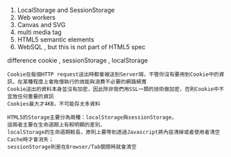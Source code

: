 1. LocalStorage and SessionStorage
2. Web workers
3. Canvas and SVG
4. multi media tag 
5. HTML5 semantic elements
6. WebSQL , but this is not part of HTML5 spec


difference cookie , sessionStorage , localStorage

    Cookie在每個HTTP request送出時都會被送到Server端，不管你沒有要用到Cookie中的資訊，在某種程度上會拖慢執行的效能與浪費不必要的網路頻寬
    Cookie送出的資料本身並沒有加密，因此除非我們用SSL一類的技術做加密，否則Cookie中不宜放任何重要的資訊
    Cookies最大才4KB，不可能存太多資料

    HTML5的Storage主要分為兩種：localStorage與sessionStorage，
    這兩者主要在生命週期上有較明顯的差別，
    localStorage的生命週期較長，原則上要等到透過Javascript將內容清掉或者使用者清空Cache時才會消失；
    sessionStorage則是在Browser/Tab關閉時就會清空